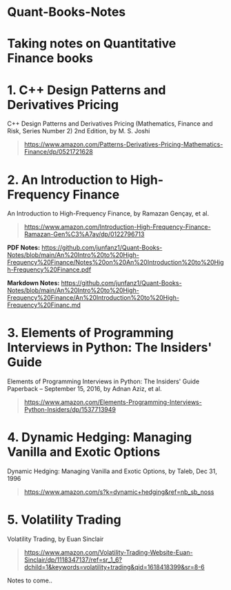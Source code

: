 # Quant-Books-Notes
Taking notes on Quantitative Finance books
==========

# 1. C++ Design Patterns and Derivatives Pricing

C++ Design Patterns and Derivatives Pricing (Mathematics, Finance and Risk, Series Number 2) 2nd Edition, by M. S. Joshi

> https://www.amazon.com/Patterns-Derivatives-Pricing-Mathematics-Finance/dp/0521721628 

# 2. An Introduction to High-Frequency Finance

An Introduction to High-Frequency Finance, by Ramazan Gençay, et al.

> https://www.amazon.com/Introduction-High-Frequency-Finance-Ramazan-Gen%C3%A7ay/dp/0122796713

__PDF Notes:__ https://github.com/junfanz1/Quant-Books-Notes/blob/main/An%20Intro%20to%20High-Frequency%20Finance/Notes%20on%20An%20Introduction%20to%20High-Frequency%20Finance.pdf

__Markdown Notes:__ https://github.com/junfanz1/Quant-Books-Notes/blob/main/An%20Intro%20to%20High-Frequency%20Finance/An%20Introduction%20to%20High-Frequency%20Financ.md

# 3. Elements of Programming Interviews in Python: The Insiders' Guide

Elements of Programming Interviews in Python: The Insiders' Guide Paperback – September 15, 2016, by Adnan Aziz, et al.

> https://www.amazon.com/Elements-Programming-Interviews-Python-Insiders/dp/1537713949

# 4. Dynamic Hedging: Managing Vanilla and Exotic Options

Dynamic Hedging: Managing Vanilla and Exotic Options, by Taleb, Dec 31, 1996

> https://www.amazon.com/s?k=dynamic+hedging&ref=nb_sb_noss

# 5. Volatility Trading

Volatility Trading, by Euan Sinclair

> https://www.amazon.com/Volatility-Trading-Website-Euan-Sinclair/dp/1118347137/ref=sr_1_6?dchild=1&keywords=volatility+trading&qid=1618418399&sr=8-6

Notes to come..
